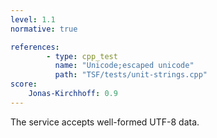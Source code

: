```yaml
---
level: 1.1
normative: true

references:
        - type: cpp_test
          name: "Unicode;escaped unicode"
          path: "TSF/tests/unit-strings.cpp"
score:
    Jonas-Kirchhoff: 0.9
---
```


The service accepts well-formed UTF-8 data.